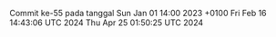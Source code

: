 Commit ke-55 pada tanggal Sun Jan 01 14:00 2023 +0100
Fri Feb 16 14:43:06 UTC 2024
Thu Apr 25 01:50:25 UTC 2024
